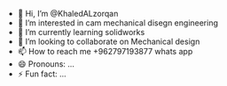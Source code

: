 - 👋 Hi, I’m @KhaledALzorqan
- 👀 I’m interested in cam mechanical disegn engineering
- 🌱 I’m currently learning solidworks
- 💞️ I’m looking to collaborate on Mechanical design
- 📫 How to reach me +962797193877 whats app
- 😄 Pronouns: ...
- ⚡ Fun fact: ...

<!---
KhaledALzorqan/KhaledALzorqan is a ✨ special ✨ repository because its `README.md` (this file) appears on your GitHub profile.
You can click the Preview link to take a look at your changes.
--->

